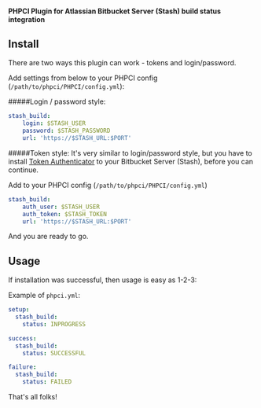 #### PHPCI Plugin for Atlassian Bitbucket Server (Stash) build status integration

## Install
There are two ways this plugin can work - tokens and login/password.

Add settings from below to your PHPCI config (`/path/to/phpci/PHPCI/config.yml`):

#####Login / password style:
```yml
stash_build:
    login: $STASH_USER
    password: $STASH_PASSWORD
    url: 'https://$STASH_URL:$PORT'
```

#####Token style:
It's very similar to login/password style, but you have to install [Token Authenticator](https://marketplace.atlassian.com/plugins/com.thundermoose.plugins.stash-token-auth/server/overview) to your Bitbucket Server (Stash), before you can continue.

Add to your PHPCI config (`/path/to/phpci/PHPCI/config.yml`)
```yml
stash_build:
    auth_user: $STASH_USER
    auth_token: $STASH_TOKEN
    url: 'https://$STASH_URL:$PORT'
```

And you are ready to go.

## Usage
If installation was successful, then usage is easy as 1-2-3:

Example of `phpci.yml`:
```yml
setup:
  stash_build:
    status: INPROGRESS

success:
  stash_build:
    status: SUCCESSFUL

failure:
  stash_build:
    status: FAILED
```

That's all folks!
